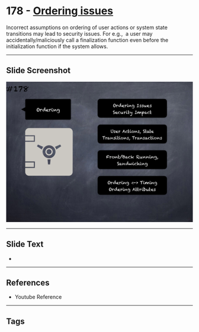 # 178 - [Ordering issues](Ordering%20issues.md)
Incorrect assumptions on ordering of user actions or system state transitions may lead to security issues. For e.g.,  a user may accidentally/maliciously call a finalization function even before the initialization function if the system allows.
___
## Slide Screenshot
![0178.png](../../images/pitfalls_and_best_practices201/178.png)
___
## Slide Text
- 
___
## References
- Youtube Reference
___
## Tags